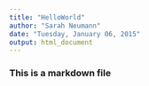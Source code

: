 ```yaml
---
title: "HelloWorld"
author: "Sarah Neumann"
date: "Tuesday, January 06, 2015"
output: html_document
---
```


### This is a markdown file


